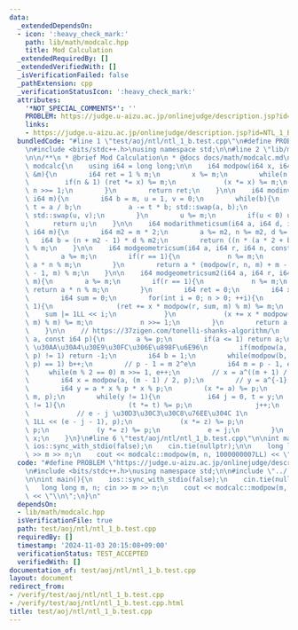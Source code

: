 ```yaml
---
data:
  _extendedDependsOn:
  - icon: ':heavy_check_mark:'
    path: lib/math/modcalc.hpp
    title: Mod Calculation
  _extendedRequiredBy: []
  _extendedVerifiedWith: []
  _isVerificationFailed: false
  _pathExtension: cpp
  _verificationStatusIcon: ':heavy_check_mark:'
  attributes:
    '*NOT_SPECIAL_COMMENTS*': ''
    PROBLEM: https://judge.u-aizu.ac.jp/onlinejudge/description.jsp?id=NTL_1_B
    links:
    - https://judge.u-aizu.ac.jp/onlinejudge/description.jsp?id=NTL_1_B
  bundledCode: "#line 1 \"test/aoj/ntl/ntl_1_b.test.cpp\"\n#define PROBLEM \"https://judge.u-aizu.ac.jp/onlinejudge/description.jsp?id=NTL_1_B\"\
    \n#include <bits/stdc++.h>\nusing namespace std;\n\n#line 2 \"lib/math/modcalc.hpp\"\
    \n\n/**\n * @brief Mod Calculation\n * @docs docs/math/modcalc.md\n */\n\nnamespace\
    \ modcalc{\n    using i64 = long long;\n\n    i64 modpow(i64 x, i64 n, const i64\
    \ &m){\n        i64 ret = 1 % m;\n        x %= m;\n        while(n > 0){\n   \
    \         if(n & 1) (ret *= x) %= m;\n            (x *= x) %= m;\n           \
    \ n >>= 1;\n        }\n        return ret;\n    }\n\n    i64 modinv(i64 a, const\
    \ i64 m){\n        i64 b = m, u = 1, v = 0;\n        while(b){\n            i64\
    \ t = a / b;\n            a -= t * b; std::swap(a, b);\n            u -= t * v;\
    \ std::swap(u, v);\n        }\n        u %= m;\n        if(u < 0) u += m;\n  \
    \      return u;\n    }\n\n    i64 modarithmeticsum(i64 a, i64 d, i64 n, const\
    \ i64 m){\n        i64 m2 = m * 2;\n        a %= m2, n %= m2, d %= m2;\n     \
    \   i64 b = (n + m2 - 1) * d % m2;\n        return ((n * (a * 2 + b) % m2) / 2)\
    \ % m;\n    }\n\n    i64 modgeometricsum(i64 a, i64 r, i64 n, const i64 m){\n\
    \        a %= m;\n        if(r == 1){\n            n %= m;\n            return\
    \ a * n % m;\n        }\n        return a * (modpow(r, n, m) + m - 1) % m * modinv(r\
    \ - 1, m) % m;\n    }\n\n    i64 modgeometricsum2(i64 a, i64 r, i64 n, const i64\
    \ m){\n        a %= m;\n        if(r == 1){\n            n %= m;\n           \
    \ return a * n % m;\n        }\n        i64 ret = 0;\n        i64 x = 1 % m;\n\
    \        i64 sum = 0;\n        for(int i = 0; n > 0; ++i){\n            if(n &\
    \ 1){\n                (ret += x * modpow(r, sum, m) % m) %= m;\n            \
    \    sum |= 1LL << i;\n            }\n            (x += x * modpow(r, 1LL << i,\
    \ m) % m) %= m;\n            n >>= 1;\n        }\n        return a * ret % m;\n\
    \    }\n\n    // https://37zigen.com/tonelli-shanks-algorithm/\n    i64 modsqrt(i64\
    \ a, const i64 p){\n        a %= p;\n        if(a <= 1) return a;\n        //\
    \ \u30AA\u30A4\u30E9\u30FC\u306E\u898F\u6E96\n        if(modpow(a, (p - 1) / 2,\
    \ p) != 1) return -1;\n        i64 b = 1;\n        while(modpow(b, (p - 1) / 2,\
    \ p) == 1) b++;\n        // p - 1 = m 2^e\n        i64 m = p - 1, e = 0;\n   \
    \     while(m % 2 == 0) m >>= 1, e++;\n        // x = a^((m + 1) / 2) (mod p)\n\
    \        i64 x = modpow(a, (m - 1) / 2, p);\n        // y = a^{-1} x^2 (mod p)\n\
    \        i64 y = a * x % p * x % p;\n        (x *= a) %= p;\n        i64 z = modpow(b,\
    \ m, p);\n        while(y != 1){\n            i64 j = 0, t = y;\n            while(t\
    \ != 1){\n                (t *= t) %= p;\n                j++;\n            }\n\
    \            // e - j \u30D3\u30C3\u30C8\u76EE\u304C 1\n            z = modpow(z,\
    \ 1LL << (e - j - 1), p);\n            (x *= z) %= p;\n            (z *= z) %=\
    \ p;\n            (y *= z) %= p;\n            e = j;\n        }\n        return\
    \ x;\n    }\n}\n#line 6 \"test/aoj/ntl/ntl_1_b.test.cpp\"\n\nint main(){\n   \
    \ ios::sync_with_stdio(false);\n    cin.tie(nullptr);\n\n    long long m, n; cin\
    \ >> m >> n;\n    cout << modcalc::modpow(m, n, 1000000007LL) << \"\\n\";\n}\n"
  code: "#define PROBLEM \"https://judge.u-aizu.ac.jp/onlinejudge/description.jsp?id=NTL_1_B\"\
    \n#include <bits/stdc++.h>\nusing namespace std;\n\n#include \"../../../lib/math/modcalc.hpp\"\
    \n\nint main(){\n    ios::sync_with_stdio(false);\n    cin.tie(nullptr);\n\n \
    \   long long m, n; cin >> m >> n;\n    cout << modcalc::modpow(m, n, 1000000007LL)\
    \ << \"\\n\";\n}\n"
  dependsOn:
  - lib/math/modcalc.hpp
  isVerificationFile: true
  path: test/aoj/ntl/ntl_1_b.test.cpp
  requiredBy: []
  timestamp: '2024-11-03 20:15:08+09:00'
  verificationStatus: TEST_ACCEPTED
  verifiedWith: []
documentation_of: test/aoj/ntl/ntl_1_b.test.cpp
layout: document
redirect_from:
- /verify/test/aoj/ntl/ntl_1_b.test.cpp
- /verify/test/aoj/ntl/ntl_1_b.test.cpp.html
title: test/aoj/ntl/ntl_1_b.test.cpp
---
```

